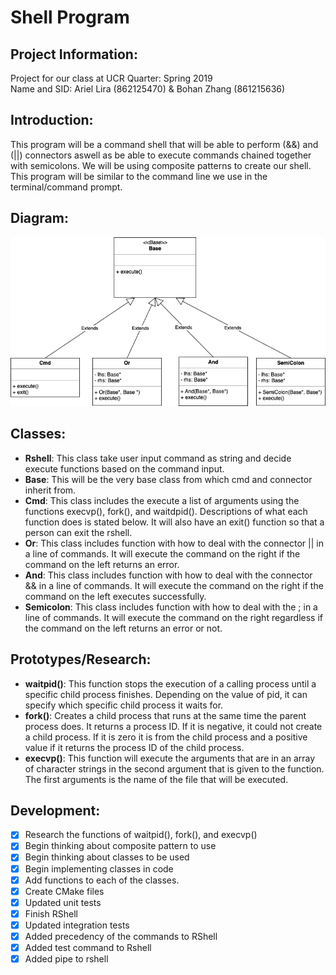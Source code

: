 # Shell Program

## Project Information: 
Project for our class at UCR
Quarter: Spring 2019
<br /> Name and SID: Ariel Lira (862125470) & Bohan Zhang (861215636)

## Introduction:
This program will be a command shell that will be able to perform (&&) and (||) connectors aswell as be able to execute commands chained together with semicolons. We will be using composite patterns to create our shell. This program will be similar to the command line we use in the terminal/command prompt.

## Diagram:
![UML diagram](images/UML-assignment-1.png)


## Classes:
* __Rshell__: This class take user input command as string and decide execute functions based on the command input. 
* __Base__: This will be the very base class from which cmd and connector inherit from.
* __Cmd__: This class includes the execute a list of arguments using the functions execvp(), fork(), and waitdpid(). Descriptions of what each function does is stated below. It will also have an exit() function so that a person can exit the rshell.
* __Or__: This class includes function with how to deal with the connector || in a line of commands. It will execute the command on the right if the command on the left returns an error.
* __And__: This class includes function with how to deal with the connector && in a line of commands. It will execute the command on the right if the command on the left executes successfully.
* __Semicolon__: This class includes function with how to deal with the ; in a line of commands. It will execute the command on the right regardless if the command on the left returns an error or not.

## Prototypes/Research:
* __waitpid()__: This function stops the execution of a calling process until a specific child process
finishes. Depending on the value of pid, it can specify which specific child process it waits for.
* __fork()__: Creates a child process that runs at the same time the parent process does. It returns a 
process ID. If it is negative, it could not create a child process. If it is zero it is from the child process and a positive value if it returns the process ID of the child process.
* __execvp()__: This function will execute the arguments that are in an array of character strings in the second argument that is given to the function. The first arguments is the name of the file that will be executed.
## Development:
- [x] Research the functions of waitpid(), fork(), and execvp()
- [x] Begin thinking about composite pattern to use
- [x] Begin thinking about classes to be used
- [x] Begin implementing classes in code
- [x] Add functions to each of the classes.
- [x] Create CMake files
- [x] Updated unit tests
- [x] Finish RShell
- [x] Updated integration tests
- [x] Added precedency of the commands to RShell
- [x] Added test command to Rshell
- [x] Added pipe to rshell
